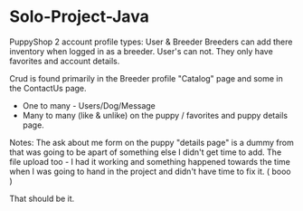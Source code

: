 # Solo-Project-Java

PuppyShop
2 account profile types:
User & Breeder
Breeders can add there inventory when logged in as a breeder.
User's can not. They only have favorites and  account details.


Crud is found primarily in the Breeder profile "Catalog" page and some in the ContactUs page.
- One to many - Users/Dog/Message
- Many to many (like & unlike) on the puppy / favorites and puppy details page.

Notes:
The ask about me form on the puppy "details page" is a dummy from that was going to be apart of something else I didn't get time to add.
The file upload too - I had it working and something happened towards the time when I was going to hand in the project and didn't have time to fix it. ( booo )

That should be it.
